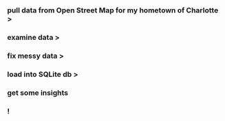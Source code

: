 ### pull data from Open Street Map for my hometown of Charlotte >
### examine data >
### fix messy data >
### load into SQLite db >
### get some insights
### !
